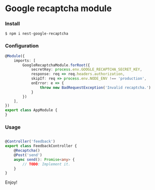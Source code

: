 # Google recaptcha module

### Install
```
$ npm i nest-google-recaptcha
```

### Configuration

```typescript
@Module({
    imports: [
        GoogleRecaptchaModule.forRoot({
            secretKey: process.env.GOOGLE_RECAPTCHA_SECRET_KEY,
            response: req => req.headers.authorization,
            skipIf: req => process.env.NODE_ENV !== 'production',
            onError: e => {
                throw new BadRequestException('Invalid recaptcha.')
            }
        })
    ],
})
export class AppModule {
}
```

### Usage

```typescript

@Controller('feedback')
export class FeedbackController {
    @Recaptcha()
    @Post('send')
    async send(): Promise<any> {
        // TODO: Implement it.
    }
}

```

Enjoy!
